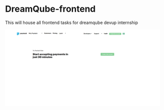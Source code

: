 # DreamQube-frontend
This will house all frontend tasks for dreamqube devup internship

![Screenshot of cloned page](./IMAGES/mainpage.png)
